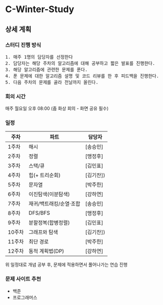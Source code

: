 # C-Winter-Study

## 상세 계획

### 스터디 진행 방식
<pre>
1. 매주 1명의 담당자를 선정한다
2. 담당자는 해당 주차의 알고리즘에 대해 공부하고 짧은 발표를 진행한다.
3. 해당 알고리즘에 관련한 문제를 푼다.
4. 푼 문제에 대한 알고리즘 설명 및 코드 리뷰를 한 후 피드백을 진행한다.
5. 다음 주차의 문제를 골라 전날까지 올린다.
</pre>

### 회의 시간
매주 월요일 오후 08:00 (줌 화상 회의 - 화면 공유 필수)

### 일정
|**주차**|**파트**|**담당자**|
|----|----|----|
|1주차|해시| [송승민] |
|2주차|정렬| [맹정후] |
|3주차|스택/큐| [김민표] |
|4주차|힙(+ 트리순회)| [김기찬]) |
|5주차|문자열| [박주한] |
|6주차|이진탐색(이분탐색)| [강하연] |
|7주차|재귀/백트래킹/순열·조합| [송승민] |
|8주차|DFS/BFS| [맹정후] |
|9주차|분할정복(합병정렬)| [김민표] |
|10주차|그래프와 탐색| [김기찬]) |
|11주차|최단 경로| [박주한] |
|12주차|동적 계획법(DP)| [강하연] |

위 일정대로 개념 공부 후, 문제에 적용하면서 풀어나가는 연습 진행


### 문제 사이트 추천
- 백준
- 프로그래머스
